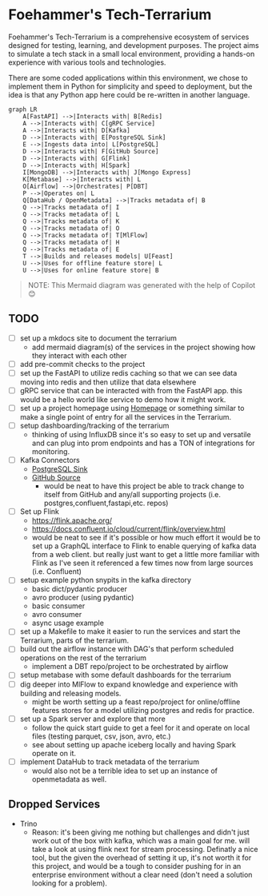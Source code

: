 # Foehammer's Tech-Terrarium

Foehammer's Tech-Terrarium is a comprehensive ecosystem of services designed for testing, learning, and development
purposes. The project aims to simulate a tech stack in a small local environment, providing a hands-on experience with
various tools and technologies.

There are some coded applications within this environment, we chose to implement them in Python for simplicity and speed
to deployment, but the idea is that any Python app here could be re-written in another language.

```mermaid
graph LR
    A[FastAPI] -->|Interacts with| B[Redis]
    A -->|Interacts with| C[gRPC Service]
    A -->|Interacts with| D[Kafka]
    D -->|Interacts with| E[PostgreSQL Sink]
    E -->|Ingests data into| L[PostgreSQL]
    D -->|Interacts with| F[GitHub Source]
    D -->|Interacts with| G[Flink]
    D -->|Interacts with| H[Spark]
    I[MongoDB] -->|Interacts with| J[Mongo Express]
    K[Metabase] -->|Interacts with| L
    O[Airflow] -->|Orchestrates| P[DBT]
    P -->|Operates on| L
    Q[DataHub / OpenMetadata] -->|Tracks metadata of| B
    Q -->|Tracks metadata of| I
    Q -->|Tracks metadata of| L
    Q -->|Tracks metadata of| K
    Q -->|Tracks metadata of| O
    Q -->|Tracks metadata of| T[MlFlow]
    Q -->|Tracks metadata of| H
    Q -->|Tracks metadata of| E
    T -->|Builds and releases models| U[Feast]
    U -->|Uses for offline feature store| L
    U -->|Uses for online feature store| B
```

> NOTE: This Mermaid diagram was generated with the help of Copilot 😊

## TODO

- [ ] set up a mkdocs site to document the terrarium
    - add mermaid diagram(s) of the services in the project showing how they interact with each other
- [ ] add pre-commit checks to the project
- [ ] set up the FastAPI to utilize redis caching so that we can see data moving into redis and then utilize that data
  elsewhere
- [ ] gRPC service that can be interacted with from the FastAPI app. this would be a hello world like service to
  demo how it might work.
- [ ] set up a project homepage using [Homepage](https://github.com/gethomepage/homepage) or something similar to make a
  single point of entry for all the services in the Terrarium.
- [ ] setup dashboarding/tracking of the terrarium
    - thinking of using InfluxDB since it's so easy to set up and versatile and can plug into prom endpoints and has a
      TON of integrations for monitoring.
- [ ] Kafka Connectors
    - [PostgreSQL Sink](https://docs.confluent.io/cloud/current/connectors/cc-postgresql-sink.html)
    - [GitHub Source](https://docs.confluent.io/cloud/current/connectors/cc-github-source.html)
        - would be neat to have this project be able to track change to itself from GitHub and any/all supporting
          projects (i.e. postgres,confluent,fastapi,etc. repos)
- [ ] Set up Flink
    - https://flink.apache.org/
    - https://docs.confluent.io/cloud/current/flink/overview.html
    - would be neat to see if it's possible or how much effort it would be to set up a GraphQL interface to Flink to
      enable querying of kafka data from a web client. but really just want to get a little more familiar with Flink as
      I've seen it referenced a few times now from large sources (i.e. Confluent)
- [ ] setup example python snypits in the kafka directory
    - basic dict/pydantic producer
    - avro producer (using pydantic)
    - basic consumer
    - avro consumer
    - async usage example
- [ ] set up a Makefile to make it easier to run the services and start the Terrarium, parts of the terrarium.
- [ ] build out the airflow instance with DAG's that perform scheduled operations on the rest of the terrarium
    - implement a DBT repo/project to be orchestrated by airflow
- [ ] setup metabase with some default dashboards for the terrarium
- [ ] dig deeper into MlFlow to expand knowledge and experience with building and releasing models.
    - might be worth setting up a feast repo/project for online/offline features stores for a model utilizing postgres
      and redis for practice.
- [ ] set up a Spark server and explore that more
    - follow the quick start guide to get a feel for it and operate on local files (testing parquet, csv, json, avro,
      etc.)
    - see about setting up apache iceberg locally and having Spark operate on it.
- [ ] implement DataHub to track metadata of the terrarium
    - would also not be a terrible idea to set up an instance of openmetadata as well.

## Dropped Services

- Trino
    - Reason: it's been giving me nothing but challenges and didn't just work out of the box with kafka, which was a
      main goal for me. will take a look at using flink next for stream processing. Definatly a nice tool, but the
      given the overhead of setting it up, it's not worth it for this project, and would be a tough to consider
      pushing for in an enterprise environment without a clear need (don't need a solution looking for a problem).